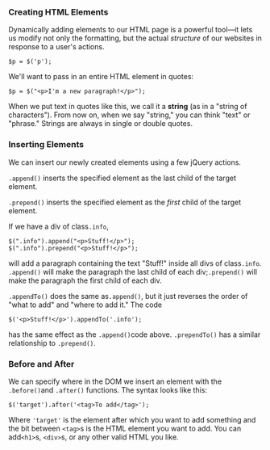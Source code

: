 ### **Creating HTML Elements**

Dynamically adding elements to our HTML page is a powerful tool—it lets us modify not only the formatting, but the actual _structure_ of our websites in response to a user's actions.

```
$p = $('p');

```

We'll want to pass in an entire HTML element in quotes:

```
$p = $("<p>I'm a new paragraph!</p>");
```

When we put text in quotes like this, we call it a **string** \(as in a "string of characters"\). From now on, when we say "string," you can think "text" or "phrase." Strings are always in single or double quotes.

### **Inserting Elements**

We can insert our newly created elements using a few jQuery actions.

`.append()` inserts the specified element as the last child of the target element.

`.prepend()` inserts the specified element as the _first_ child of the target element.

If we have a div of class`.info`,

```
$(".info").append("<p>Stuff!</p>");
$(".info").prepend("<p>Stuff!</p>");
```

will add a paragraph containing the text "Stuff!" inside all divs of class`.info`. `.append()` will make the paragraph the last child of each div;`.prepend()` will make the paragraph the first child of each div.

`.appendTo()` does the same as`.append()`, but it just reverses the order of "what to add" and "where to add it." The code

```
$('<p>Stuff!</p>').appendTo('.info');
```

has the same effect as the `.append()`code above. `.prependTo()` has a similar relationship to `.prepend()`.

### **Before and After**

We can specify where in the DOM we insert an element with the `.before()`and `.after()` functions. The syntax looks like this:

```
$('target').after('<tag>To add</tag>');

```

Where `'target'` is the element after which you want to add something and the bit between `<tag>`s is the HTML element you want to add. You can add`<h1>`s, `<div>`s, or any other valid HTML you like.

